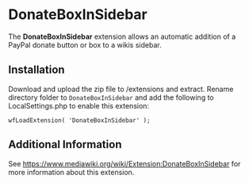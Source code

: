 # DonateBoxInSidebar
The **DonateBoxInSidebar** extension allows an automatic addition of a PayPal donate button or box to a wikis sidebar.

## Installation
Download and upload the zip file to /extensions and extract. Rename directory folder to `DonateBoxInSidebar` and add the following to LocalSettings.php to enable this extension:

```
wfLoadExtension( 'DonateBoxInSidebar' );
```

## Additional Information
See https://www.mediawiki.org/wiki/Extension:DonateBoxInSidebar for more information about this extension.
